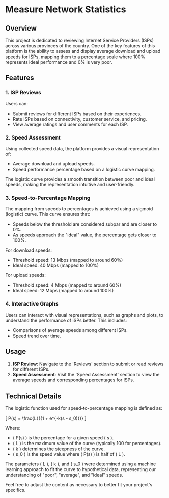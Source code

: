 # Measure Network Statistics

## Overview

This project is dedicated to reviewing Internet Service Providers (ISPs) across various provinces of the country. One of the key features of this platform is the ability to assess and display average download and upload speeds for ISPs, mapping them to a percentage scale where 100% represents ideal performance and 0% is very poor.

## Features

### 1. ISP Reviews

Users can:

- Submit reviews for different ISPs based on their experiences.
- Rate ISPs based on connectivity, customer service, and pricing.
- View average ratings and user comments for each ISP.

### 2. Speed Assessment

Using collected speed data, the platform provides a visual representation of:

- Average download and upload speeds.
- Speed performance percentage based on a logistic curve mapping.

The logistic curve provides a smooth transition between poor and ideal speeds, making the representation intuitive and user-friendly.

### 3. Speed-to-Percentage Mapping

The mapping from speeds to percentages is achieved using a sigmoid (logistic) curve. This curve ensures that:

- Speeds below the threshold are considered subpar and are closer to 0%.
- As speeds approach the "ideal" value, the percentage gets closer to 100%.

For download speeds:

- Threshold speed: 13 Mbps (mapped to around 60%)
- Ideal speed: 40 Mbps (mapped to 100%)

For upload speeds:

- Threshold speed: 4 Mbps (mapped to around 60%)
- Ideal speed: 12 Mbps (mapped to around 100%)

### 4. Interactive Graphs

Users can interact with visual representations, such as graphs and plots, to understand the performance of ISPs better. This includes:

- Comparisons of average speeds among different ISPs.
- Speed trend over time.

## Usage

1. **ISP Review**: Navigate to the 'Reviews' section to submit or read reviews for different ISPs.
2. **Speed Assessment**: Visit the 'Speed Assessment' section to view the average speeds and corresponding percentages for ISPs.

## Technical Details

The logistic function used for speed-to-percentage mapping is defined as:

\[
P(s) = \frac{L}{{1 + e^{-k(s - s_0)}}}
\]

Where:

- \( P(s) \) is the percentage for a given speed \( s \).
- \( L \) is the maximum value of the curve (typically 100 for percentages).
- \( k \) determines the steepness of the curve.
- \( s_0 \) is the speed value where \( P(s) \) is half of \( L \).

The parameters \( L \), \( k \), and \( s_0 \) were determined using a machine learning approach to fit the curve to hypothetical data, representing our understanding of "poor", "average", and "ideal" speeds.

Feel free to adjust the content as necessary to better fit your project's specifics.
